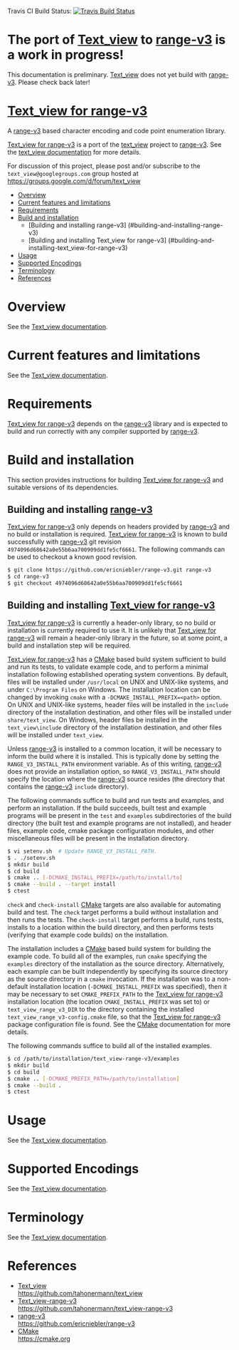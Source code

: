 Travis CI Build Status: [![Travis Build Status](https://travis-ci.org/tahonermann/text_view-range-v3.svg?branch=master)](https://travis-ci.org/tahonermann/text_view-range-v3)

# The port of [Text_view] to [range-v3] is a work in progress!

This documentation is preliminary.  [Text_view] does not yet build with
[range-v3].  Please check back later!

# [Text_view for range-v3][Text_view-range-v3]
A [range-v3] based character encoding and code point enumeration library.

[Text_view for range-v3][Text_view-range-v3] is a port of the [text_view]
project to [range-v3].  See the
[text_view documentation](https://github.com/tahonermann/text_view/blob/master/README.md)
for more details.

For discussion of this project, please post and/or subscribe to the
`text_view@googlegroups.com` group hosted at
https://groups.google.com/d/forum/text_view

- [Overview](#overview)
- [Current features and limitations](#current-features-and-limitations)
- [Requirements](#requirements)
- [Build and installation](#build-and-installation)
  - [Building and installing range-v3]
    (#building-and-installing-range-v3)
  - [Building and installing Text_view for range-v3]
    (#building-and-installing-text_view-for-range-v3)
- [Usage](#usage)
- [Supported Encodings](#supported-encodings)
- [Terminology](#terminology)
- [References](#references)

# Overview
See the [Text_view documentation](https://github.com/tahonermann/text_view/blob/master/README.md#overview).

# Current features and limitations
See the [Text_view documentation](https://github.com/tahonermann/text_view/blob/master/README.md#current-features-and-limitations).

# Requirements
[Text_view for range-v3][Text_view-range-v3] depends on the [range-v3] library
and is expected to build and run correctly with any compiler supported by
[range-v3].

# Build and installation
This section provides instructions for building
[Text_view for range-v3][Text_view-range-v3] and suitable versions of its
dependencies.

## Building and installing [range-v3]
[Text_view for range-v3][Text_view-range-v3] only depends on headers provided
by [range-v3] and no build or installation is required.
[Text_view for range-v3][Text_view-range-v3] is known to build successfully with
[range-v3] git revision `4974096d68642a0e55b6aa700909dd1fe5cf6661`.  The
following commands can be used to checkout a known good revision.

```sh
$ git clone https://github.com/ericniebler/range-v3.git range-v3
$ cd range-v3
$ git checkout 4974096d68642a0e55b6aa700909dd1fe5cf6661
```

## Building and installing [Text_view for range-v3][Text_view-range-v3]
[Text_view for range-v3][Text_view-range-v3] is currently a header-only
library, so no build or installation is currently required to use it.  It is
unlikely that [Text_view for range-v3][Text_view-range-v3] will remain a
header-only library in the future, so at some point, a build and installation
step will be required.

[Text_view for range-v3][Text_view-range-v3] has a [CMake] based build system
sufficient to build and run its tests, to validate example code, and to perform
a minimal installation following established operating system conventions.  By
default, files will be installed under `/usr/local` on UNIX and UNIX-like
systems, and under `C:\Program Files` on Windows.  The installation location
can be changed by invoking `cmake` with a `-DCMAKE_INSTALL_PREFIX=<path>`
option.  On UNIX and UNIX-like systems, header files will be installed in the
`include` directory of the installation destination, and other files will be
installed under `share/text_view`.  On Windows, header files be installed in
the `text_view\include` directory of the installation destination, and other
files will be installed under `text_view`.

Unless [range-v3] is installed to a common location, it will be necessary to
inform the build where it is installed.  This is typically done by setting the
`RANGE_V3_INSTALL_PATH` environment variable.  As of this writing, [range-v3]
does not provide an installation option, so `RANGE_V3_INSTALL_PATH` should
specify the location where the [range-v3] source resides (the directory that
contains the [range-v3] `include` directory).

The following commands suffice to build and run tests and examples, and perform
an installation.  If the build succeeds, built test and example programs will
be present in the `test` and `examples` subdirectories of the build directory
(the built test and example programs are not installed), and header files,
example code, cmake package configuration modules, and other miscellaneous files
will be present in the installation directory.

```sh
$ vi setenv.sh  # Update RANGE_V3_INSTALL_PATH.
$ . ./setenv.sh
$ mkdir build
$ cd build
$ cmake .. [-DCMAKE_INSTALL_PREFIX=/path/to/install/to]
$ cmake --build . --target install
$ ctest
```

`check` and `check-install` [CMake] targets are also available for automating
build and test.  The `check` target performs a build without installation and
then runs the tests.  The `check-install` target performs a build, runs tests,
installs to a location within the build directory, and then performs tests
(verifying that example code builds) on the installation.

The installation includes a [CMake] based build system for building the example
code.  To build all of the examples, run `cmake` specifying the `examples`
directory of the installation as the source directory.  Alternatively, each
example can be built independently by specifying its source directory as the
source directory in a `cmake` invocation.  If the installation was to a
non-default installation location (`-DCMAKE_INSTALL_PREFIX` was specified),
then it may be necessary to set `CMAKE_PREFIX_PATH` to the
[Text_view for range-v3][Text_view-range-v3]
installation location (the location `CMAKE_INSTALL_PREFIX` was set to) or
`text_view_range_v3_DIR` to the directory containing the installed
`text_view_range_v3-config.cmake` file, so that the
[Text_view for range-v3][Text_view-range-v3] package configuration
file is found.  See the [CMake] documentation for more details.

The following commands suffice to build all of the installed examples.

```sh
$ cd /path/to/installation/text_view-range-v3/examples
$ mkdir build
$ cd build
$ cmake .. [-DCMAKE_PREFIX_PATH=/path/to/installation]
$ cmake --build .
$ ctest
```

# Usage
See the [Text_view documentation](https://github.com/tahonermann/text_view/blob/master/README.md#usage).

# Supported Encodings
See the [Text_view documentation](https://github.com/tahonermann/text_view/blob/master/README.md#supported-encodings).

# Terminology
See the [Text_view documentation](https://github.com/tahonermann/text_view/blob/master/README.md#terminology).

# References
- [Text_view]  
  https://github.com/tahonermann/text_view
- [Text_view-range-v3]  
  https://github.com/tahonermann/text_view-range-v3
- [range-v3]  
  https://github.com/ericniebler/range-v3
- [CMake]  
  https://cmake.org

[Text_view]:
https://github.com/tahonermann/text_view
(Text_view library)
[Text_view-range-v3]:
https://github.com/tahonermann/text_view-range-v3
(Text_view for range-v3)
[range-v3]:
https://github.com/ericniebler/range-v3
(Experimental range library for C++11/14/17)
[cmake]:
https://cmake.org
(The CMake build system)

